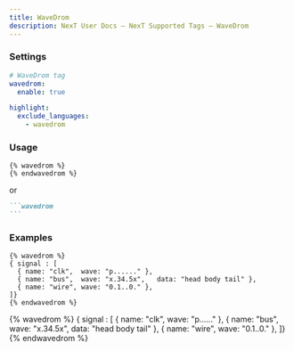 ```yaml
---
title: WaveDrom
description: NexT User Docs – NexT Supported Tags – WaveDrom
---
```


### Settings

```yml NexT config file
# WaveDrom tag
wavedrom:
  enable: true
```

```yml Hexo config file
highlight:
  exclude_languages:
    - wavedrom
```

### Usage

```jinja
{% wavedrom %}
{% endwavedrom %}
```

or

~~~markdown
```wavedrom
```
~~~

### Examples

```jinja
{% wavedrom %}
{ signal : [
  { name: "clk",  wave: "p......" },
  { name: "bus",  wave: "x.34.5x",   data: "head body tail" },
  { name: "wire", wave: "0.1..0." },
]}
{% endwavedrom %}
```

{% wavedrom %}
{ signal : [
  { name: "clk",  wave: "p......" },
  { name: "bus",  wave: "x.34.5x",   data: "head body tail" },
  { name: "wire", wave: "0.1..0." },
]}
{% endwavedrom %}

